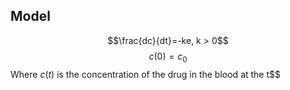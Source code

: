 ## Model
$$\frac{dc}{dt}=-ke, k > 0$$
$$c(0)=c_0$$
Where $c(t)$ is the concentration of the drug in the blood at the t$$